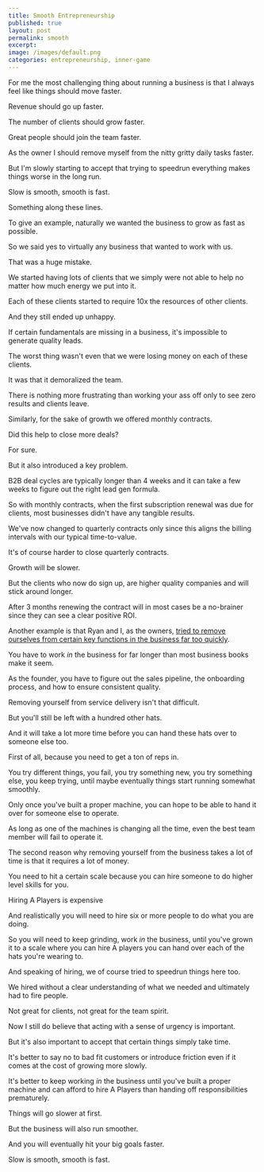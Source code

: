 ```yaml
---
title: Smooth Entrepreneurship
published: true
layout: post
permalink: smooth
excerpt:
image: /images/default.png
categories: entrepreneurship, inner-game
---
```


For me the most challenging thing about running a business is that I always feel like things should move faster.

Revenue should go up faster.

The number of clients should grow faster.

Great people should join the team faster.

As the owner I should remove myself from the nitty gritty daily tasks faster.

But I'm slowly starting to accept that trying to speedrun everything makes things worse in the long run.

Slow is smooth, smooth is fast. 

Something along these lines.

To give an example, naturally we wanted the business to grow as fast as possible.

So we said yes to virtually any business that wanted to work with us.

That was a huge mistake.

We started having lots of clients that we simply were not able to help no matter how much energy we put into it.

Each of these clients started to require 10x the resources of other clients. 

And they still ended up unhappy.

If certain fundamentals are missing in a business, it's impossible to generate quality leads. 

The worst thing wasn't even that we were losing money on each of these clients.

It was that it demoralized the team.

There is nothing more frustrating than working your ass off only to see zero results and clients leave.

Similarly, for the sake of growth we offered monthly contracts.

Did this help to close more deals?

For sure.

But it also introduced a key problem.

B2B deal cycles are typically longer than 4 weeks and it can take a few weeks to figure out the right lead gen formula.

So with monthly contracts, when the first subscription renewal was due for clients, most businesses didn't have any tangible results.

We've now changed to quarterly contracts only since this aligns the billing intervals with our typical time-to-value.

It's of course harder to close quarterly contracts.

Growth will be slower.

But the clients who now do sign up, are higher quality companies and will stick around longer.

After 3 months renewing the contract will in most cases be a no-brainer since they can see a clear positive ROI.

Another example is that Ryan and I, as the owners, [tried to remove ourselves from certain key functions in the business far too quickly](https://jakobgreenfeld.com/premature-handoff).

You have to work *in* the business for far longer than most business books make it seem.

As the founder, you have to figure out the sales pipeline, the onboarding process, and how to ensure consistent quality.

Removing yourself from service delivery isn't that difficult.

But you'll still be left with a hundred other hats.

And it will take a lot more time before you can hand these hats over to someone else too.

First of all, because you need to get a ton of reps in.

You try different things, you fail, you try something new, you try something else, you keep trying, until maybe eventually things start running somewhat smoothly.

Only once you've built a proper machine, you can hope to be able to hand it over for someone else to operate.

As long as one of the machines is changing all the time, even the best team member will fail to operate it.

The second reason why removing yourself from the business takes a lot of time is that it requires a lot of money.

You need to hit a certain scale because you can hire someone to do higher level skills for you.

Hiring A Players is expensive

And realistically you will need to hire six or more people to do what you are doing.

So you will need to keep grinding, work *in* the business, until you've grown it to a scale where you can hire A players you can hand over each of the hats you're wearing to.

And speaking of hiring, we of course tried to speedrun things here too.

We hired without a clear understanding of what we needed and ultimately had to fire people.

Not great for clients, not great for the team spirit.

Now I still do believe that acting with a sense of urgency is important.

But it's also important to accept that certain things simply take time.

It's better to say no to bad fit customers or introduce friction even if it comes at the cost of growing more slowly.

It's better to keep working *in* the business until you've built a proper machine and can afford to hire A Players than handing off responsibilities prematurely.

Things will go slower at first. 

But the business will also run smoother. 

And you will eventually hit your big goals faster.

Slow is smooth, smooth is fast.